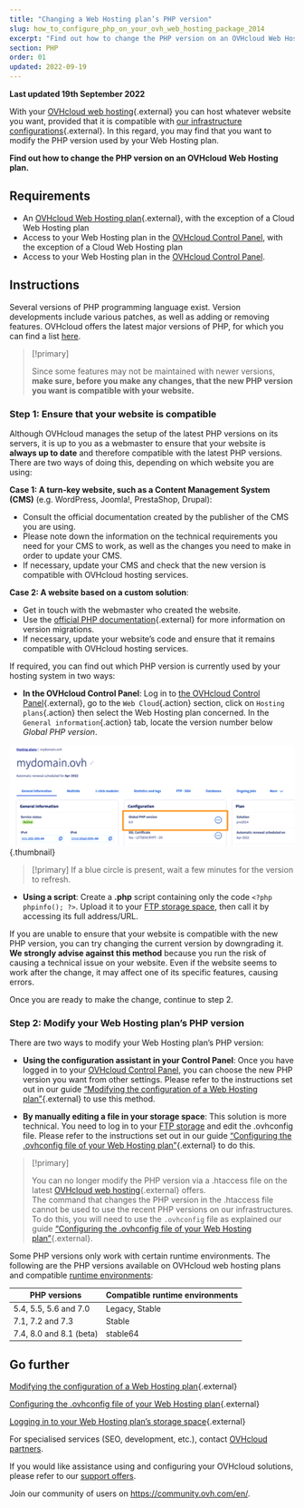 ```yaml
---
title: "Changing a Web Hosting plan’s PHP version"
slug: how_to_configure_php_on_your_ovh_web_hosting_package_2014
excerpt: "Find out how to change the PHP version on an OVHcloud Web Hosting plan"
section: PHP
order: 01
updated: 2022-09-19
---
```


**Last updated 19th September 2022**

With your [OVHcloud web hosting](https://www.ovhcloud.com/en-ca/web-hosting/){.external} you can host whatever website you want, provided that it is compatible with [our infrastructure configurations](https://webhosting-infos.hosting.ovh.net){.external}. In this regard, you may find that you want to modify the PHP version used by your Web Hosting plan.

**Find out how to change the PHP version on an OVHcloud Web Hosting plan.**

## Requirements

- An [OVHcloud Web Hosting plan](https://www.ovhcloud.com/en-ca/web-hosting/){.external}, with the exception of a Cloud Web Hosting plan
- Access to your Web Hosting plan in the [OVHcloud Control Panel](https://ca.ovh.com/auth/?action=gotomanager&from=https://www.ovh.com/ca/en/&ovhSubsidiary=ca), with the exception of a Cloud Web Hosting plan
- Access to your Web Hosting plan in the [OVHcloud Control Panel](https://docs.ovh.com/ca/en/hosting/log-in-to-storage-ftp-web-hosting/). 

## Instructions

Several versions of PHP programming language exist. Version developments include various patches, as well as adding or removing features. OVHcloud offers the latest major versions of PHP, for which you can find a list [here](https://www.ovhcloud.com/en-ca/web-hosting/uc-programming-language/). 

> [!primary]
>
> Since some features may not be maintained with newer versions, **make sure, before you make any changes, that the new PHP version you want is compatible with your website.**
>

### Step 1: Ensure that your website is compatible

Although OVHcloud manages the setup of the latest PHP versions on its servers, it is up to you as a webmaster to ensure that your website is **always up to date** and therefore compatible with the latest PHP versions. There are two ways of doing this, depending on which website you are using:

**Case 1: A turn-key website, such as a Content Management System (CMS)** (e.g. WordPress, Joomla!, PrestaShop, Drupal): 

- Consult the official documentation created by the publisher of the CMS you are using.
- Please note down the information on the technical requirements you need for your CMS to work, as well as the changes you need to make in order to update your CMS.
- If necessary, update your CMS and check that the new version is compatible with OVHcloud hosting services.

**Case 2: A website based on a custom solution**: 

- Get in touch with the webmaster who created the website.
- Use the [official PHP documentation](http://php.net/manual/en/appendices.php){.external} for more information on version migrations.
- If necessary, update your website’s code and ensure that it remains compatible with OVHcloud hosting services.

If required, you can find out which PHP version is currently used by your hosting system in two ways:

- **In the OVHcloud Control Panel**: Log in to [the OVHcloud Control Panel](https://ca.ovh.com/auth/?action=gotomanager&from=https://www.ovh.com/ca/en/&ovhSubsidiary=ca){.external}, go to the `Web Cloud`{.action} section, click on `Hosting plans`{.action} then select the Web Hosting plan concerned. In the `General information`{.action} tab, locate the version number below *Global PHP version*.

![phpversion](images/change-php-version-step1.png){.thumbnail}

> [!primary]
> If a blue circle is present, wait a few minutes for the version to refresh.
>

- **Using a script**: Create a **.php** script containing only the code `<?php phpinfo(); ?>`. Upload it to your [FTP storage space](https://docs.ovh.com/ca/en/hosting/log-in-to-storage-ftp-web-hosting/), then call it by accessing its full address/URL.

If you are unable to ensure that your website is compatible with the new PHP version, you can try changing the current version by downgrading it. **We strongly advise against this method** because you run the risk of causing a technical issue on your website. Even if the website seems to work after the change, it may affect one of its specific features, causing errors.

Once you are ready to make the change, continue to step 2.

### Step 2: Modify your Web Hosting plan’s PHP version

There are two ways to modify your Web Hosting plan’s PHP version:

- **Using the configuration assistant in your Control Panel**: Once you have logged in to your [OVHcloud Control Panel](https://ca.ovh.com/auth/?action=gotomanager&from=https://www.ovh.com/ca/en/&ovhSubsidiary=ca), you can choose the new PHP version you want from other settings. Please refer to the instructions set out in our guide [“Modifying the configuration of a Web Hosting plan”](https://docs.ovh.com/ca/en/hosting/modify_your_web_hosting_systems_runtime_environment/){.external} to use this method.

- **By manually editing a file in your storage space**: This solution is more technical. You need to log in to your [FTP storage](https://docs.ovh.com/ca/en/hosting/log-in-to-storage-ftp-web-hosting/) and edit the .ovhconfig file. Please refer to the instructions set out in our guide [“Configuring the .ovhconfig file of your Web Hosting plan”](https://docs.ovh.com/ca/en/hosting/configuring-file-ovhconfig/){.external} to do this.

> [!primary]
>
> You can no longer modify the PHP version via a .htaccess file on the latest [OVHcloud web hosting](https://www.ovhcloud.com/en-ca/web-hosting/){.external} offers.<br>
> The command that changes the PHP version in the .htaccess file cannot be used to use the recent PHP versions on our infrastructures.<br>
> To do this, you will need to use the `.ovhconfig` file as explained our guide [“Configuring the .ovhconfig file of your Web Hosting plan”](https://docs.ovh.com/ca/en/hosting/configuring-file-ovhconfig/){.external}.
>

Some PHP versions only work with certain runtime environments. The following are the PHP versions available on OVHcloud web hosting plans and compatible [runtime environments](https://docs.ovh.com/ca/en/hosting/modify_your_web_hosting_systems_runtime_environment/):

|PHP versions|Compatible runtime environments|
|---|---|
|5.4, 5.5, 5.6 and 7.0|Legacy, Stable|
|7.1, 7.2 and 7.3|Stable|
|7.4, 8.0 and 8.1 (beta)|stable64|

## Go further

[Modifying the configuration of a Web Hosting plan](https://docs.ovh.com/ca/en/hosting/modify_your_web_hosting_systems_runtime_environment/){.external}

[Configuring the .ovhconfig file of your Web Hosting plan](https://docs.ovh.com/ca/en/hosting/configuring-file-ovhconfig/){.external}

[Logging in to your Web Hosting plan’s storage space](https://docs.ovh.com/ca/en/hosting/log-in-to-storage-ftp-web-hosting/){.external}
 
For specialised services (SEO, development, etc.), contact [OVHcloud partners](https://partner.ovhcloud.com/en-ca/directory/).

If you would like assistance using and configuring your OVHcloud solutions, please refer to our [support offers](https://www.ovhcloud.com/en-ca/support-levels/).

Join our community of users on <https://community.ovh.com/en/>. 
